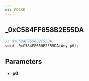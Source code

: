 ```yaml
---
ns: POSSE
---
```

## _0xC584FF658B2E55DA

```c
// 0xC584FF658B2E55DA
void _0xC584FF658B2E55DA(Any p0);
```

## Parameters
* **p0**:
